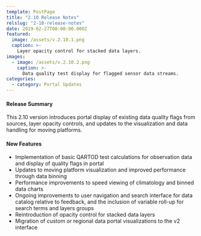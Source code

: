 ```yaml
---
template: PostPage
title: "2.10 Release Notes"
relslug: "2-10-release-notes"
date: 2019-02-27T00:00:00.000Z
featured:
  image: /assets/v.2.10.1.png
  caption: >-
    Layer opacity control for stacked data layers.
images:
  - image: /assets/v.2.10.2.png
    caption: >-
      Data quality test display for flagged sensor data streams.
categories:
  - category: Portal Updates
---
```

#### Release Summary

This 2.10 version introduces portal display of existing data quality flags from sources, layer opacity controls, and updates to the visualization and data handling for moving platforms.


#### New Features

*  Implementation of basic QARTOD test calculations for observation data and display of quality flags in portal
*  Updates to moving platform visualization and improved performance through data binning
*  Performance improvements to speed viewing of climatology and binned data charts
*  Ongoing improvements to user navigation and search interface for data catalog relative to feedback, and the inclusion of variable roll-up for search terms and layers groups
*  Reintroduction of opacity control for stacked data layers
*  Migration of custom or regional data portal visualizations to the v2 interface

